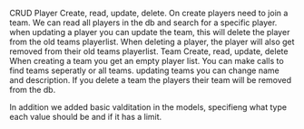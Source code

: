CRUD
Player 
Create, read, update, delete.
On create players need to join a team. We can read all players in the db and search for a specific player. 
when updating a player you can update the team, this will delete the player from the old teams playerlist. When deleting a player, the player will also get removed from their old teams playerlist.
Team
Create, read, update, delete
When creating a team you get an empty player list. You can make calls to find teams seperatly or all teams. updating teams you can change name and description. If you delete a team the players their team will be removed from the db.

In addition we added basic valditation in the models, specifieng what type each value should be and if it has a limit. 
